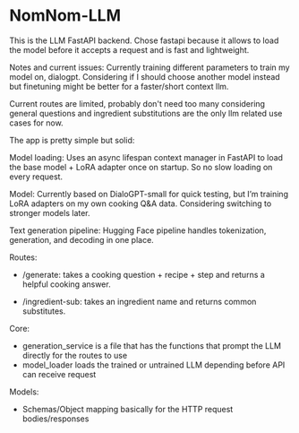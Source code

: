 # NomNom-LLM

This is the LLM FastAPI backend. Chose fastapi because it allows to load the model before it accepts a request and is fast and lightweight. 

Notes and current issues:
Currently training different parameters to train my model on, dialogpt. Considering if I should choose another model instead but finetuning might be better for a faster/short context llm.

Current routes are limited, probably don't need too many considering general questions and ingredient substitutions are the only llm related use cases for now.

The app is pretty simple but solid:

Model loading: Uses an async lifespan context manager in FastAPI to load the base model + LoRA adapter once on startup. So no slow loading on every request.

Model: Currently based on DialoGPT-small for quick testing, but I’m training LoRA adapters on my own cooking Q&A data. Considering switching to stronger models later.

Text generation pipeline: Hugging Face pipeline handles tokenization, generation, and decoding in one place.

Routes:
- /generate: takes a cooking question + recipe + step and returns a helpful cooking answer.

- /ingredient-sub: takes an ingredient name and returns common substitutes.

Core:
- generation_service is a file that has the functions that prompt the LLM directly for the routes to use
- model_loader loads the trained or untrained LLM depending before API can receive request

Models:
- Schemas/Object mapping basically for the HTTP request bodies/responses
